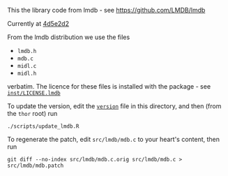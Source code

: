 This the library code from lmdb - see https://github.com/LMDB/lmdb

Currently at [4d5e2d2](https://github.com/LMDB/lmdb/tree/4d5e2d2)

From the lmdb distribution we use the files

* `lmdb.h`
* `mdb.c`
* `midl.c`
* `midl.h`

verbatim.  The licence for these files is installed with the package - see [`inst/LICENSE.lmdb`](../../inst/LICENSE.lmdb)

To update the version, edit the [`version`](version) file in this directory, and then (from the `thor` root) run

```
./scripts/update_lmdb.R
```

To regenerate the patch, edit `src/lmdb/mdb.c` to your heart's content, then run

```
git diff --no-index src/lmdb/mdb.c.orig src/lmdb/mdb.c > src/lmdb/mdb.patch
```
